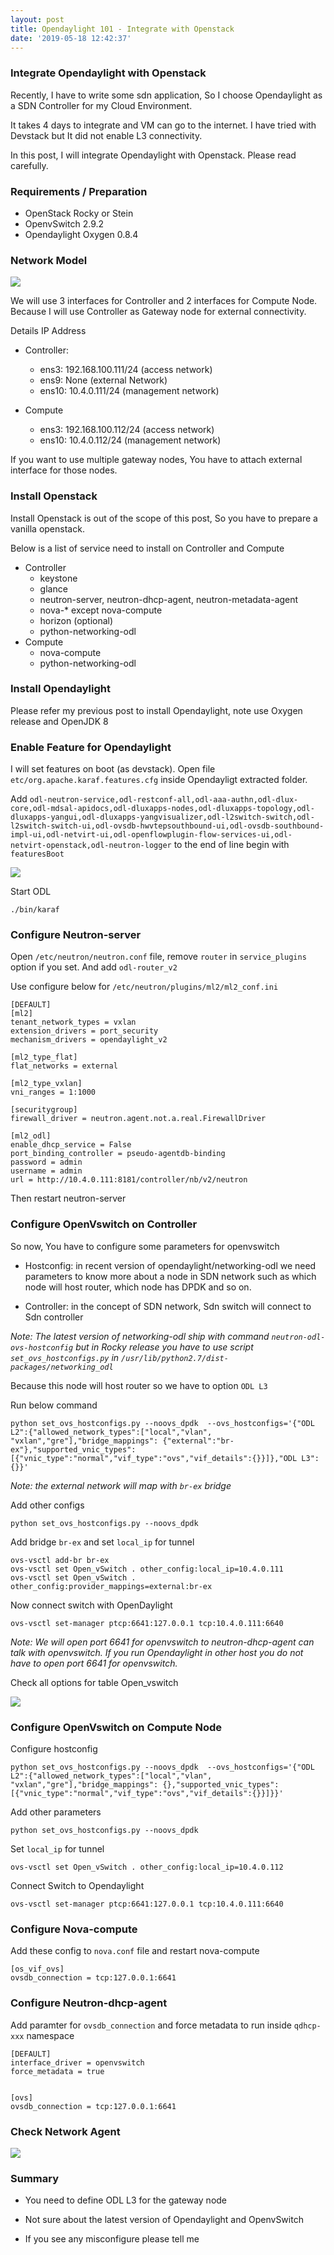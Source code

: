 ```yaml
---
layout: post
title: Opendaylight 101 - Integrate with Openstack
date: '2019-05-18 12:42:37'
---
```


### Integrate Opendaylight with Openstack 

Recently, I have to write some sdn application, So I choose Opendaylight as a SDN Controller for my Cloud Environment.

It takes 4 days to integrate and VM can go to the internet. I have tried with Devstack but It did not enable L3 connectivity. 

In this post, I will integrate Opendaylight with Openstack. Please read carefully.

### Requirements / Preparation


- OpenStack Rocky or Stein
- OpenvSwitch 2.9.2
- Opendaylight Oxygen 0.8.4



### Network Model

<img src="https://i.imgur.com/37sMxdv.png">

We will use 3 interfaces for Controller and 2 interfaces for Compute Node. Because I will use Controller as Gateway node for external connectivity.

Details IP Address

- Controller:
    - ens3: 192.168.100.111/24 (access network)
    - ens9: None    (external Network)
    - ens10: 10.4.0.111/24 (management network)

- Compute
    - ens3: 192.168.100.112/24 (access network)
    - ens10: 10.4.0.112/24 (management network)

If you want to use multiple gateway nodes, You have to attach external interface for those nodes.


### Install Openstack

Install Openstack is out of the scope of this post, So you have to prepare a vanilla openstack.

Below is a list of service need to install on Controller and Compute

- Controller
    + keystone
    + glance
    + neutron-server, neutron-dhcp-agent, neutron-metadata-agent
    + nova-* except nova-compute
    + horizon (optional)
    + python-networking-odl
- Compute
    + nova-compute
    + python-networking-odl

### Install Opendaylight


Please refer my previous post to install Opendaylight, note use Oxygen release and OpenJDK 8


### Enable Feature for Opendaylight

I will set features on boot (as devstack). Open file `etc/org.apache.karaf.features.cfg` inside Opendayligt extracted folder.

Add `odl-neutron-service,odl-restconf-all,odl-aaa-authn,odl-dlux-core,odl-mdsal-apidocs,odl-dluxapps-nodes,odl-dluxapps-topology,odl-dluxapps-yangui,odl-dluxapps-yangvisualizer,odl-l2switch-switch,odl-l2switch-switch-ui,odl-ovsdb-hwvtepsouthbound-ui,odl-ovsdb-southbound-impl-ui,odl-netvirt-ui,odl-openflowplugin-flow-services-ui,odl-netvirt-openstack,odl-neutron-logger` to the end of line begin with `featuresBoot`


<img src="https://i.imgur.com/v9JISgh.png">


Start ODL


`./bin/karaf`



### Configure Neutron-server 

Open `/etc/neutron/neutron.conf` file, remove `router` in `service_plugins` option if you set. And add `odl-router_v2`

Use configure below for `/etc/neutron/plugins/ml2/ml2_conf.ini` 


```
[DEFAULT]
[ml2]
tenant_network_types = vxlan
extension_drivers = port_security
mechanism_drivers = opendaylight_v2

[ml2_type_flat]
flat_networks = external

[ml2_type_vxlan]
vni_ranges = 1:1000

[securitygroup]
firewall_driver = neutron.agent.not.a.real.FirewallDriver

[ml2_odl]
enable_dhcp_service = False
port_binding_controller = pseudo-agentdb-binding
password = admin
username = admin
url = http://10.4.0.111:8181/controller/nb/v2/neutron
```

Then restart neutron-server 



### Configure OpenVswitch on Controller

So now, You have to configure some parameters for openvswitch

- Hostconfig: in recent version of opendaylight/networking-odl we need parameters to know more about a node in SDN network such as which node will host router,
which node has DPDK and so on.

- Controller: in the concept of SDN network, Sdn switch will connect to Sdn controller 


*Note: The latest version of networking-odl ship with command `neutron-odl-ovs-hostconfig` but in Rocky release you have to use script `set_ovs_hostconfigs.py` in `/usr/lib/python2.7/dist-packages/networking_odl`*

Because this node will host router so we have to option `ODL L3`

Run below command


```
python set_ovs_hostconfigs.py --noovs_dpdk  --ovs_hostconfigs='{"ODL L2":{"allowed_network_types":["local","vlan", "vxlan","gre"],"bridge_mappings": {"external":"br-ex"},"supported_vnic_types": [{"vnic_type":"normal","vif_type":"ovs","vif_details":{}}]},"ODL L3": {}}'
```

*Note: the external network will map with `br-ex` bridge*


Add other configs


```
python set_ovs_hostconfigs.py --noovs_dpdk
```

Add bridge `br-ex` and set `local_ip` for tunnel


```
ovs-vsctl add-br br-ex
ovs-vsctl set Open_vSwitch . other_config:local_ip=10.4.0.111
ovs-vsctl set Open_vSwitch . other_config:provider_mappings=external:br-ex
```


Now connect switch with OpenDaylight


```
ovs-vsctl set-manager ptcp:6641:127.0.0.1 tcp:10.4.0.111:6640
```

*Note: We will open port 6641 for openvswitch to neutron-dhcp-agent can talk with openvswitch. If you run Opendaylight in other host you do not have to open port 6641 for openvswitch.*


Check all options for table Open_vswitch

<img src="https://i.imgur.com/yBfvaNZ.png">

### Configure OpenVswitch on Compute Node

Configure hostconfig


```
python set_ovs_hostconfigs.py --noovs_dpdk  --ovs_hostconfigs='{"ODL L2":{"allowed_network_types":["local","vlan", "vxlan","gre"],"bridge_mappings": {},"supported_vnic_types": [{"vnic_type":"normal","vif_type":"ovs","vif_details":{}}]}}'
```

Add other parameters



```
python set_ovs_hostconfigs.py --noovs_dpdk
```

Set `local_ip` for tunnel

```
ovs-vsctl set Open_vSwitch . other_config:local_ip=10.4.0.112
```

Connect Switch to Opendaylight


```
ovs-vsctl set-manager ptcp:6641:127.0.0.1 tcp:10.4.0.111:6640
```
### Configure Nova-compute 

Add these config to `nova.conf` file and restart nova-compute 

```
[os_vif_ovs]
ovsdb_connection = tcp:127.0.0.1:6641
```

### Configure Neutron-dhcp-agent 


Add paramter for `ovsdb_connection` and force metadata to run inside `qdhcp-xxx` namespace


```
[DEFAULT]
interface_driver = openvswitch
force_metadata = true


[ovs]
ovsdb_connection = tcp:127.0.0.1:6641

```


### Check Network Agent


<img src="https://i.imgur.com/Mjl3eEF.png">

### Summary


- You need to define ODL L3 for the gateway node

- Not sure about the latest version of Opendaylight and OpenvSwitch

- If you see any misconfigure please tell me